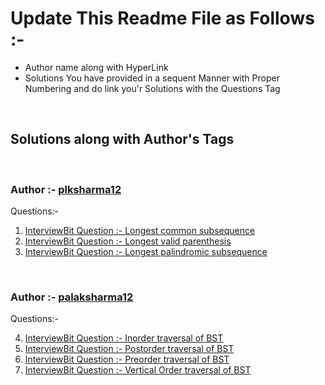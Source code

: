 # Update This Readme File as Follows :-

<ul>
    <li>Author name along with HyperLink</li>
    <li>Solutions You have provided in a sequent Manner with Proper Numbering and do link you'r Solutions with the Questions Tag</li>
</ul>
<br>

## Solutions along with Author's Tags

<br>

### Author :- [plksharma12](https://github.com/plksharma12)

Questions:-

1. [InterviewBit Question :- Longest common subsequence ](1_longest_common_subsequence.cpp)
2. [InterviewBit Question :- Longest valid parenthesis ](2_longest_valid_parenthesis.cpp)
3. [InterviewBit Question :- Longest palindromic subsequence ](3_longest_palindromic_subsequence.cpp)

<br>

### Author :- [palaksharma12](https://github.com/palaksharma12)

Questions:-

4. [InterviewBit Question :- Inorder traversal of BST ](4_inorder_traversal.cpp)
5. [InterviewBit Question :- Postorder traversal of BST ](5_postorder_traversal.cpp)
6. [InterviewBit Question :- Preorder traversal of BST ](6_preorder_traversal.cpp)
7. [InterviewBit Question :- Vertical Order traversal of BST ](7_vertical_order.cpp)
